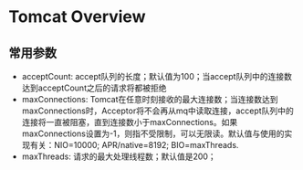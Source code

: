 # Tomcat Overview

## 常用参数

- acceptCount: accept队列的长度；默认值为100；当accept队列中的连接数达到acceptCount之后的请求将都被拒绝
- maxConnections: Tomcat在任意时刻接收的最大连接数；当连接数达到maxConnections时，Acceptor将不会再从mq中读取连接，accept队列中的连接将一直被阻塞，直到连接数小于maxConnections。如果maxConnections设置为-1，则指不受限制，可以无限读。默认值与使用的实现有关：NIO=10000; APR/native=8192; BIO=maxThreads.
- maxThreads: 请求的最大处理线程数；默认值是200；